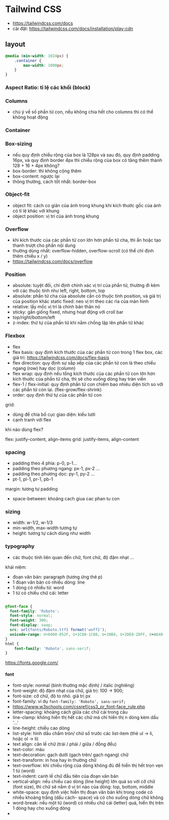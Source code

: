 # Tailwind CSS
- https://tailwindcss.com/docs
- cài đặt: https://tailwindcss.com/docs/installation/play-cdn

## layout
```css
@media (min-width: 1024px) {
    .container {
        max-width: 1000px;
    }
}
```
### Aspect Ratio: tỉ lệ các khối (block)
### Columns
- chú ý về số phần tử con, nếu không chia hết cho columns thì có thể không hoạt động
### Container
### Box-sizing
- nếu quy định chiều rộng của box là 128px và sau đó, quy định padding 16px, và quy định border 4px thì chiều rộng của box có tăng thêm thành 128 + 16 + 4px không?
- box-border: thì không cộng thêm
- box-content: ngược lại
- thông thường, cách tốt nhất: border-box

### Object-fit
- object fit: cách co giãn của ảnh trong khung khi kích thước gốc của ảnh có tỉ lệ khác với khung
- object position: vị trí của ảnh trong khung

### Overflow
- khi kích thước của các phần tử con lớn hơn phần tử cha, thì ẩn hoặc tạo thanh trượt cho phần nội dung
- thường dùng nhất: overflow-hidden, overflow-scroll (có thể chỉ định thêm chiều x / y)
- https://tailwindcss.com/docs/overflow

### Position
- absolute: tuyệt đối, chỉ định chính xác vị trí của phần tử, thường đi kèm với các thuộc tính như left, right, bottom, top
- absolute: phần tử cha của absolute cần có thuộc tính position, và giá trị của position khác static
fixed: neo vị trí theo các rìa của màn hình
- relative: lấy mốc vị trí là chính bản thân nó
- sticky: gần giống fixed, nhưng hoạt động với croll bar
- top/right/bottom/left
- z-index: thứ tự của phần tử khi nằm chồng lặp lên phần tử khác

### Flexbox
- flex
- flex basis: quy định kích thước của các phần tử con trong 1 flex box, các giá trị: https://tailwindcss.com/docs/flex-basis
- flex direction: quy định sự sắp xếp của các phần tử con là theo chiều ngang (row) hay dọc (column)
- flex wrap: quy định nếu tổng kích thước của các phần tử con lớn hơn kích thước của phần tử cha, thì sẽ cho xuống dòng hay tràn viền
- flex-1 / flex-initial: quy định phần tử con chiếm bao nhiêu diện tích so với các phần tử còn lại. (flex-grow/flex-shrink)
- order: quy định thứ tự của các phần tử con

grid:
- dùng để chia bố cục giao diện: kiểu lưới
- cạnh tranh với flex

khi nào dùng flex?

flex: justify-content, align-items
grid: justify-items, align-content

### spacing
- padding theo 4 phía: p-0, p-1...
- padding theo phương ngang: px-1, px-2 ...
- padding theo phương dọc: py-1, py-2 ...
- pt-1, pl-1, pr-1, pb-1

margin: tương tự padding

- space-between: khoảng cach giua cac phan tu con

### sizing
- width: w-1/2, w-1/3
- min-width, max-width tương tự
- height: tương tự cách dùng như width

### typography
- các thuộc tính liên quan đến chữ, font chữ, độ đậm nhạt ...

khái niệm:
- đoạn văn bản: paragraph (tương ứng thẻ p)
- 1 đoạn văn bản có nhiều dòng: line
- 1 dòng có nhiều từ: word
- 1 từ có chiều chữ cái: letter
```css

@font-face {
  font-family: 'Roboto';
  font-style: normal;
  font-weight: 300;
  font-display: swap;
  src: url(fonts/Roboto.ttf) format('woff2');
  unicode-range: U+0460-052F, U+1C80-1C88, U+20B4, U+2DE0-2DFF, U+A640-A69F, U+FE2E-FE2F;
}
html {
    font-family: 'Roboto', sans-serif;
}

```
https://fonts.google.com/

#### font
- font-style: normal (bình thường mặc định) / italic (nghiêng)
- font-weight: độ đậm nhạt của chữ, giá trị: 100 -> 900;
- font-size: cỡ chữ, độ to nhỏ. giá trị px
- font-family: ví dụ `font-family: 'Roboto', sans-serif;`
- https://www.w3schools.com/cssref/css3_pr_font-face_rule.php
- letter-spacing: khoảng cách giữa các chữ cái trong câu
- line-clamp: không hiển thị hết các chữ mà chỉ hiển thị n dòng kèm dấu '...'
- line-height: chiều cao dòng
- list-style: hình dấu chấm tròn/ chữ số trước các list-item (thẻ ul -> li, hoặc ol -> li)
- text align: căn lề chữ (trái / phải / giữa / đồng đều)
- text-color: màu
- text-decoration: gạch dưới (gạch trên/ gạch ngang) chữ
- text-transform: in hoa hay in thường chữ
- text-overflow: khi chiều rộng của dòng không đủ để hiển thị hết trọn vẹn 1 từ (word)
- text-indent: canh lề chữ đầu tiên của đoạn văn bản
- vertical-align: nếu chiều cao dòng (line height) lớn quá so với cỡ chữ (font size), thì chữ sẽ nằm ở vị trí nào của dòng: top, bottom, middle
- white-space: quy định việc hiển thị đoạn văn bản khi trong code có nhiều khoảng trắng (dấu cách- space) và có cho xuống dòng chữ không
- word-break: nếu một từ (word) có nhiều chữ cái (letter) quá, hiển thị trên 1 dòng hay cho xuống dòng
- 



